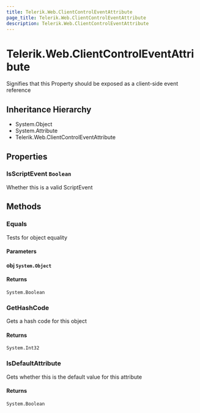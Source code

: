 ```yaml
---
title: Telerik.Web.ClientControlEventAttribute
page_title: Telerik.Web.ClientControlEventAttribute
description: Telerik.Web.ClientControlEventAttribute
---
```


# Telerik.Web.ClientControlEventAttribute

Signifies that this Property should be exposed as a client-side event reference

## Inheritance Hierarchy

* System.Object
* System.Attribute
* Telerik.Web.ClientControlEventAttribute

## Properties

###  IsScriptEvent `Boolean`

Whether this is a valid ScriptEvent

## Methods

###  Equals

Tests for object equality

#### Parameters

#### obj `System.Object`

#### Returns

`System.Boolean` 

###  GetHashCode

Gets a hash code for this object

#### Returns

`System.Int32` 

###  IsDefaultAttribute

Gets whether this is the default value for this attribute

#### Returns

`System.Boolean` 


